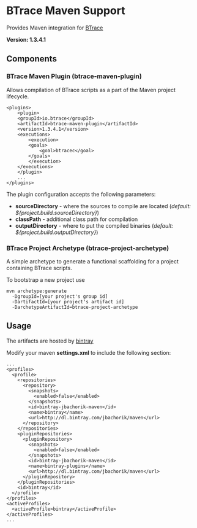 # BTrace Maven Support

Provides Maven integration for [BTrace](https://github.com/jbachorik/btrace)

__Version: 1.3.4.1__


## Components

### BTrace Maven Plugin (btrace-maven-plugin)

Allows compilation of BTrace scripts as a part of the Maven project lifecycle.

```
<plugins>
    <plugin>
	<groupId>io.btrace</groupId>
	<artifactId>btrace-maven-plugin</artifactId>
	<version>1.3.4.1</version>
	<executions>
	    <execution>
		<goals>
		    <goal>btracec</goal>
		</goals>
	    </execution>
	</executions>
    </plugin>
    ...
</plugins>
```

The plugin configuration accepts the following parameters:
* __sourceDirectory__ - where the sources to compile are located (_default: ${project.build.sourceDirectory}_)
* __classPath__ - additional class path for compilation
* __outputDirectory__ - where to put the compiled binaries (_default: ${project.build.outputDirectory}_)


### BTrace Project Archetype (btrace-project-archetype)

A simple archetype to generate a functional scaffolding for a project containing BTrace scripts.

To bootstrap a new project use

```
mvn archetype:generate
  -DgroupId=[your project's group id]
  -DartifactId=[your project's artifact id]
  -DarchetypeArtifactId=btrace-project-archetype
```

## Usage

The artifacts are hosted by [bintray](http://bintray.com)

Modify your maven __settings.xml__ to include the following section:
```
...
<profiles>
  <profile>
    <repositories>
      <repository>
        <snapshots>
          <enabled>false</enabled>
        </snapshots>
        <id>bintray-jbachorik-maven</id>
        <name>bintray</name>
        <url>http://dl.bintray.com/jbachorik/maven</url>
      </repository>
    </repositories>
    <pluginRepositories>
      <pluginRepository>
        <snapshots>
          <enabled>false</enabled>
        </snapshots>
        <id>bintray-jbachorik-maven</id>
        <name>bintray-plugins</name>
        <url>http://dl.bintray.com/jbachorik/maven</url>
      </pluginRepository>
    </pluginRepositories>
    <id>bintray</id>
  </profile>
</profiles>
<activeProfiles>
  <activeProfile>bintray</activeProfile>
</activeProfiles>
...
```
